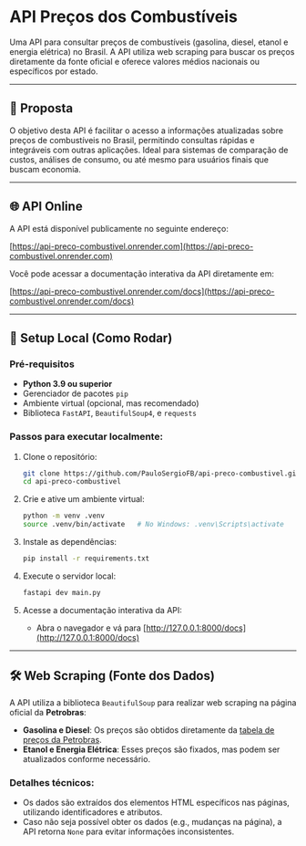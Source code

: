 # API Preços dos Combustíveis

Uma API para consultar preços de combustíveis (gasolina, diesel, etanol e energia elétrica) no Brasil. A API utiliza web scraping para buscar os preços diretamente da fonte oficial e oferece valores médios nacionais ou específicos por estado.

---

## 📜 Proposta

O objetivo desta API é facilitar o acesso a informações atualizadas sobre preços de combustíveis no Brasil, permitindo consultas rápidas e integráveis com outras aplicações. Ideal para sistemas de comparação de custos, análises de consumo, ou até mesmo para usuários finais que buscam economia.

---

## 🌐 API Online

A API está disponível publicamente no seguinte endereço:

[https://api-preco-combustivel.onrender.com](https://api-preco-combustivel.onrender.com)

Você pode acessar a documentação interativa da API diretamente em:

[https://api-preco-combustivel.onrender.com/docs](https://api-preco-combustivel.onrender.com/docs)

---

## 🚀 Setup Local (Como Rodar)

### Pré-requisitos
- **Python 3.9 ou superior**
- Gerenciador de pacotes `pip`
- Ambiente virtual (opcional, mas recomendado)
- Biblioteca `FastAPI`, `BeautifulSoup4`, e `requests`

### Passos para executar localmente:

1. Clone o repositório:
   ```bash
   git clone https://github.com/PauloSergioFB/api-preco-combustivel.git
   cd api-preco-combustivel
   ```

2. Crie e ative um ambiente virtual:
   ```bash
   python -m venv .venv
   source .venv/bin/activate   # No Windows: .venv\Scripts\activate
   ```

3. Instale as dependências:
   ```bash
   pip install -r requirements.txt
   ```

4. Execute o servidor local:
   ```bash
   fastapi dev main.py
   ```

5. Acesse a documentação interativa da API:
   - Abra o navegador e vá para [http://127.0.0.1:8000/docs](http://127.0.0.1:8000/docs)

---

## 🛠️ Web Scraping (Fonte dos Dados)

A API utiliza a biblioteca `BeautifulSoup` para realizar web scraping na página oficial da **Petrobras**:

- **Gasolina e Diesel**: Os preços são obtidos diretamente da [tabela de preços da Petrobras](https://precos.petrobras.com.br/sele%C3%A7%C3%A3o-de-estados-gasolina).
- **Etanol e Energia Elétrica**: Esses preços são fixados, mas podem ser atualizados conforme necessário.

### Detalhes técnicos:
- Os dados são extraídos dos elementos HTML específicos nas páginas, utilizando identificadores e atributos.
- Caso não seja possível obter os dados (e.g., mudanças na página), a API retorna `None` para evitar informações inconsistentes.
